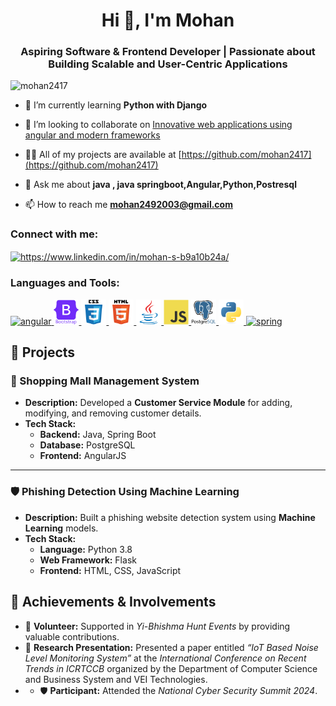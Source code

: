 <h1 align="center">Hi 👋, I'm Mohan</h1>
<h3 align="center">Aspiring Software & Frontend Developer | Passionate about Building Scalable and User-Centric Applications</h3>

<p align="left"> <img src="https://komarev.com/ghpvc/?username=mohan2417&label=Profile%20views&color=0e75b6&style=flat" alt="mohan2417" /> </p>

- 🌱 I’m currently learning **Python with Django**

- 👯 I’m looking to collaborate on [Innovative web applications using angular and modern frameworks](https://github.com/mohan2417/Sprint_Frontend_Projects)

- 👨‍💻 All of my projects are available at [https://github.com/mohan2417](https://github.com/mohan2417)

- 💬 Ask me about **java , java springboot,Angular,Python,Postresql**

- 📫 How to reach me **mohan2492003@gmail.com**

<h3 align="left">Connect with me:</h3>
<p align="left">
<a href="https://linkedin.com/in/https://www.linkedin.com/in/mohan-s-b9a10b24a/" target="blank"><img align="center" src="https://raw.githubusercontent.com/rahuldkjain/github-profile-readme-generator/master/src/images/icons/Social/linked-in-alt.svg" alt="https://www.linkedin.com/in/mohan-s-b9a10b24a/" height="30" width="40" /></a>
</p>

<h3 align="left">Languages and Tools:</h3>
<p align="left"> <a href="https://angular.io" target="_blank" rel="noreferrer"> <img src="https://angular.io/assets/images/logos/angular/angular.svg" alt="angular" width="40" height="40"/> </a> <a href="https://getbootstrap.com" target="_blank" rel="noreferrer"> <img src="https://raw.githubusercontent.com/devicons/devicon/master/icons/bootstrap/bootstrap-plain-wordmark.svg" alt="bootstrap" width="40" height="40"/> </a> <a href="https://www.w3schools.com/css/" target="_blank" rel="noreferrer"> <img src="https://raw.githubusercontent.com/devicons/devicon/master/icons/css3/css3-original-wordmark.svg" alt="css3" width="40" height="40"/> </a> <a href="https://www.w3.org/html/" target="_blank" rel="noreferrer"> <img src="https://raw.githubusercontent.com/devicons/devicon/master/icons/html5/html5-original-wordmark.svg" alt="html5" width="40" height="40"/> </a> <a href="https://www.java.com" target="_blank" rel="noreferrer"> <img src="https://raw.githubusercontent.com/devicons/devicon/master/icons/java/java-original.svg" alt="java" width="40" height="40"/> </a> <a href="https://developer.mozilla.org/en-US/docs/Web/JavaScript" target="_blank" rel="noreferrer"> <img src="https://raw.githubusercontent.com/devicons/devicon/master/icons/javascript/javascript-original.svg" alt="javascript" width="40" height="40"/> </a> <a href="https://www.postgresql.org" target="_blank" rel="noreferrer"> <img src="https://raw.githubusercontent.com/devicons/devicon/master/icons/postgresql/postgresql-original-wordmark.svg" alt="postgresql" width="40" height="40"/> </a> <a href="https://www.python.org" target="_blank" rel="noreferrer"> <img src="https://raw.githubusercontent.com/devicons/devicon/master/icons/python/python-original.svg" alt="python" width="40" height="40"/> </a> <a href="https://spring.io/" target="_blank" rel="noreferrer"> <img src="https://www.vectorlogo.zone/logos/springio/springio-icon.svg" alt="spring" width="40" height="40"/> </a> </p>

## 🚀 Projects

### 🏬 Shopping Mall Management System
- **Description:** Developed a **Customer Service Module** for adding, modifying, and removing customer details.  
- **Tech Stack:**  
  - **Backend:** Java, Spring Boot  
  - **Database:** PostgreSQL  
  - **Frontend:** AngularJS  


---

### 🛡️ Phishing Detection Using Machine Learning
- **Description:** Built a phishing website detection system using **Machine Learning** models.  
- **Tech Stack:**  
  - **Language:** Python 3.8  
  - **Web Framework:** Flask  
  - **Frontend:** HTML, CSS, JavaScript  


## 🎯 Achievements & Involvements

- 🤝 **Volunteer:** Supported in *Yi-Bhishma Hunt Events* by providing valuable contributions.   
- 📄 **Research Presentation:** Presented a paper entitled *“IoT Based Noise Level Monitoring System”* at the *International Conference on Recent Trends in ICRTCCB* organized by the Department of Computer Science and Business System and VEI Technologies.
- - 🛡️ **Participant:** Attended the *National Cyber Security Summit 2024*.   
